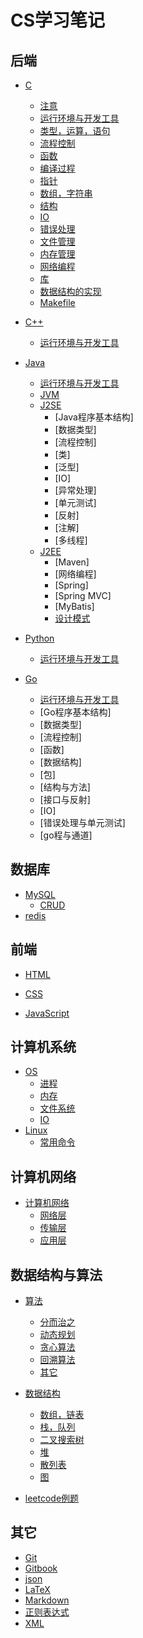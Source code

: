 # CS学习笔记

## 后端

* [C](C/c.md)
	* [注意](C/notice.md)
	* [运行环境与开发工具](C/runtime-environment-devtool.md)
	* [类型，运算，语句](C/type-operator-expression.md)
	* [流程控制](C/control-flow.md)
	* [函数](C/function.md)
	* [编译过程](C/compilation.md)
	* [指针](C/pointer.md)
	* [数组，字符串](C/array-string.md)
	* [结构](C/structure.md)
	* [IO](C/io.md)
	* [错误处理](C/error-handling.md)
	* [文件管理](C/file-management.md)
	* [内存管理](C/memory-management.md)
	* [网络编程](C/network-programming.md)
	* [库](C/lib.md)
	* [数据结构的实现](C/ds-implementation.md)
	* [Makefile](C/makefile.md)


* [C++](C++/cpp.md)
	* [运行环境与开发工具](C++/runtime-environment-devtool.md)


* [Java](Java/java.md)
	* [运行环境与开发工具](Java/runtime-environment-devtool.md)
	* [JVM](Java/jvm.md)
    * [J2SE]()
        * [Java程序基本结构]
        * [数据类型]
        * [流程控制]
        * [类]
        * [泛型]
        * [IO]
        * [异常处理]
        * [单元测试]
        * [反射]
        * [注解]
        * [多线程]
	* [J2EE]()
        * [Maven]
        * [网络编程]
        * [Spring]
        * [Spring MVC]
        * [MyBatis]
        * [设计模式](Java/J2EE/design-pattern.md)


* [Python](Python/python.md)
	* [运行环境与开发工具](Python/runtime-environment-devtool.md)


* [Go](Go/go.md)
    * [运行环境与开发工具](Go/runtime-environment-devtool.md)
    * [Go程序基本结构]
    * [数据类型]
    * [流程控制]
    * [函数]
    * [数据结构]
    * [包]
    * [结构与方法]
    * [接口与反射]
    * [IO]
    * [错误处理与单元测试]
    * [go程与通道]


## 数据库

* [MySQL](database/MySQL/mysql.md)
	* [CRUD](database/MySQL/crud.md)
* [redis](database/redis/redis.md)

## 前端

* [HTML](web/HTML/html.md)

* [CSS](web/CSS/css.md)

* [JavaScript](web/JavaScript/javascript.md)


## 计算机系统

* [OS](system/OS/os.md)
    * [进程](system/OS/process.md)
    * [内存](system/OS/memory.md)
    * [文件系统](system/OS/file-system.md)
    * [IO](system/OS/io.md)
* [Linux](system/Linux/linux.md)
	* [常用命令](system/Linux/common-command.md)


## 计算机网络

* [计算机网络](net/net.md)
	* [网络层](net/network-layer.md) 
	* [传输层](net/transport-layer.md) 
	* [应用层](net/application-layer.md) 


## 数据结构与算法

* [算法](DSA/algorithm/algorithm.md)
    * [分而治之](DSA/algorithm/divide-and-conquer.md)
    * [动态规划](DSA/algorithm/dp.md)
    * [贪心算法](DSA/algorithm/greedy-algorithm.md)
    * [回溯算法](DSA/algorithm/backtracking.md)
    * [其它](DSA/algorithm/other.md)

* [数据结构](DSA/data-structure/data-structure.md)
    * [数组，链表](DSA/data-structure/array-linked-list.md)
    * [栈，队列](DSA/data-structure/stack-queue.md)
    * [二叉搜索树](DSA/data-structure/binary-search-tree.md)
    * [堆](DSA/data-structure/heap.md)
    * [散列表](DSA/data-structure/hash-table.md)
    * [图](DSA/data-structure/graph.md)

* [leetcode例题](DSA/leetcode-example.md)


## 其它

* [Git](other/git.md)
* [Gitbook](other/gitbook.md)
* [json](other/json.md)
* [LaTeX](other/latex.md)
* [Markdown](other/markdown.md)
* [正则表达式](other/regular-expression.md)
* [XML](other/xml.md)